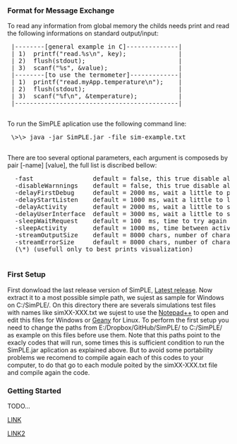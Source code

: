  
### Format for Message Exchange
 
 To read any information from global memory the childs needs print and 
 read the following informations on standard output/input:
 <pre>
 |--------[general example in C]--------------|
 | 1)  printf("read.%s\n", key);              |
 | 2)  flush(stdout);                         |
 | 3)  scanf("%s", &value);                   |
 |--------[to use the termometer]-------------|
 | 1)  printf("read.myApp.temperature\n");    |
 | 2)  flush(stdout);                         |
 | 3)  scanf("%f\n", &temperature);           |
 |--------------------------------------------|
 </pre>

 To run the SimPLE aplication use the following command line:
 <pre>
 \>\> java -jar SimPLE.jar -file sim-example.txt
 </pre>
 
 There are too several optional parameters, each argument is composeds 
 by pair [-name] [value], the full list is discribed bellow:
 
 <pre>
  -fast                default = false, this true disable all delays to a fast initialization
  -disableWarnnings    default = false, this true disable all warnning menssages
  -delayFirstDebug     default = 2000 ms, wait a little to perform a best verification if all modules is fine
  -delayStartListen    default = 1000 ms, wait a little to listem the modules (\*)
  -delayActivity       default = 2000 ms, wait a little to start the activity verification on modules (\*)
  -delayUserInterface  default = 3000 ms, wait a little to start the user interface (\*)
  -sleepWaitRequest    default = 100  ms, time to try again on solve a fail request (please use >= 10 ms)
  -sleepActivity       default = 1000 ms, time between activity verification on modules (please use >= 10 ms)
  -streamOutputSize    default = 8000 chars, number of characters on buffer of standar output stream 
  -streamErrorSize     default = 8000 chars, number of characters on buffer of standar error stream 
  (\*) (usefull only to best prints visualization)
 </pre>
 
### First Setup
 First donwload the last release version of SimPLE, [Latest release](https://github.com/marcio-da-silva-arantes/SimPLE/releases/latest). Now extract it to a most possible simple path, we sujest as sample for Windows on C:/SimPLE/. On this directory there are severals simulations test files with names like simXX-XXX.txt we sujest to use the [Notepad++](https://notepad-plus-plus.org/) to open and edit this files for Windows or [Geany](https://www.geany.org/) for Linux. To perform the first setup you need to change the paths from E:/Dropbox/GitHub/SimPLE/ to C:/SimPLE/ as example on this files before use them. Note that this paths point to the exacly codes that will run, some times this is sufficient condition to run the SimPLE.jar aplication as explained above. But to avoid some portability problems we recomend to compile again each of this codes to your computer, to do that go to each module poited by the simXX-XXX.txt file and compile again the code.
 
### Getting Started
 TODO...

[LINK](Teste.md)

[LINK2](Teste2.html)
